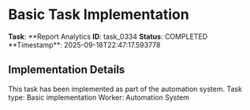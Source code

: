 # Basic Task Implementation

**Task**: **Report Analytics
**ID**: task_0334
**Status**: COMPLETED
**Timestamp\*\*: 2025-09-18T22:47:17.593778

## Implementation Details

This task has been implemented as part of the automation system.
Task type: Basic implementation
Worker: Automation System
